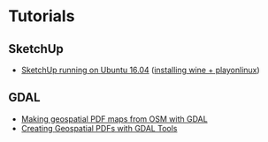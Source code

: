 # Tutorials

## SketchUp
- [SketchUp running on Ubuntu 16.04](http://www.dedoimedo.com/computers/sketchup-ubuntu-xerus.html) ([installing wine + playonlinux](http://askubuntu.com/questions/770687/how-to-install-playonlinux-on-ubuntu-16-04/778211#778211))

## GDAL
- [Making geospatial PDF maps from OSM with GDAL](http://latuviitta.org/documents/Geospatial_PDF_maps_from_OSM_with_GDAL.pdf)
- [Creating Geospatial PDFs with GDAL Tools](http://www.spatialthoughts.com/blog/gis/geopdf-gdal/)
